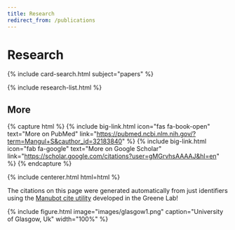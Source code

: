 ```yaml
---
title: Research
redirect_from: /publications
---
```


# <i class="fas fa-microscope"></i>Research



<!-- section break -->

{% include card-search.html subject="papers" %}

{% include research-list.html %}

<!-- section break -->

## More

{% capture html %}
{%
  include big-link.html
  icon="fas fa-book-open"
  text="More on PubMed"
  link="https://pubmed.ncbi.nlm.nih.gov/?term=Mangul+S&cauthor_id=32183840"
%}
{%
  include big-link.html
  icon="fab fa-google"
  text="More on Google Scholar"
  link="https://scholar.google.com/citations?user=gMGrvhsAAAAJ&hl=en"
%}
{% endcapture %}

{% include centerer.html html=html %}

The citations on this page were generated automatically from just identifiers using the [Manubot cite utility](https://github.com/manubot/manubot#cite) developed in the Greene Lab!

<!-- section break -->

{%
  include figure.html
  image="images/glasgow1.png"
  caption="University of Glasgow, Uk"
  width="100%" 
%}
